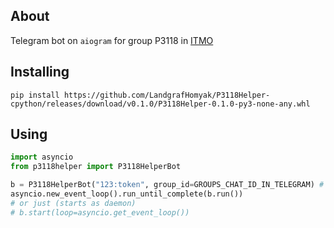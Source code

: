 ## **About**

Telegram bot on `aiogram` for group P3118 in [ITMO](https://itmo.ru/)

## **Installing**

`pip install https://github.com/LandgrafHomyak/P3118Helper-cpython/releases/download/v0.1.0/P3118Helper-0.1.0-py3-none-any.whl`

## **Using**

```python
import asyncio
from p3118helper import P3118HelperBot

b = P3118HelperBot("123:token", group_id=GROUPS_CHAT_ID_IN_TELEGRAM) # chat id can be obtained with command /cid
asyncio.new_event_loop().run_until_complete(b.run())
# or just (starts as daemon)
# b.start(loop=asyncio.get_event_loop())
```
